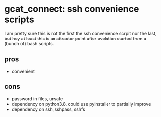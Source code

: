 # gcat_connect: ssh convenience scripts

I am pretty sure this is not the first the ssh convenience scrpit nor the last, but hey at least this is an
attractor point after evolution started from a (bunch of) bash scripts.

## pros
- convenient

## cons 
- password in files, unsafe
- dependency on python3.8. could use pyinstaller to partially improve
- dependency on ssh, sshpass, sshfs
